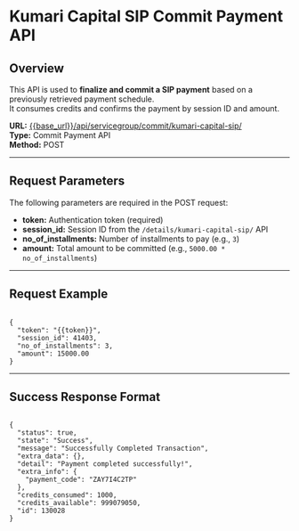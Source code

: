 # Kumari Capital SIP Commit Payment API

## Overview

This API is used to **finalize and commit a SIP payment** based on a previously retrieved payment schedule.  
It consumes credits and confirms the payment by session ID and amount.

**URL:** [{{base_url}}/api/servicegroup/commit/kumari-capital-sip/](https://{{base_url}}/api/servicegroup/commit/kumari-capital-sip/)  
**Type:** Commit Payment API  
**Method:** POST

---

## Request Parameters

The following parameters are required in the POST request:

- **token:** Authentication token (required)
- **session_id:** Session ID from the `/details/kumari-capital-sip/` API
- **no_of_installments:** Number of installments to pay (e.g., `3`)
- **amount:** Total amount to be committed (e.g., `5000.00 * no_of_installments`)

---

## Request Example

<pre><code class="json">
{
  "token": "{{token}}",
  "session_id": 41403,
  "no_of_installments": 3,
  "amount": 15000.00
}
</code></pre>

---

## Success Response Format

<pre><code class="json">
{
  "status": true,
  "state": "Success",
  "message": "Successfully Completed Transaction",
  "extra_data": {},
  "detail": "Payment completed successfully!",
  "extra_info": {
    "payment_code": "ZAY7I4C2TP"
  },
  "credits_consumed": 1000,
  "credits_available": 999079050,
  "id": 130028
}
</code></pre>
